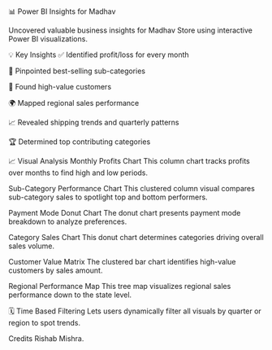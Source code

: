 📊 Power BI Insights for Madhav 

Uncovered valuable business insights for Madhav Store using interactive Power BI visualizations.

💡 Key Insights
✅ Identified profit/loss for every month

🎯 Pinpointed best-selling sub-categories

🛒 Found high-value customers

🌍 Mapped regional sales performance

📈 Revealed shipping trends and quarterly patterns

🏆 Determined top contributing categories

📈 Visual Analysis
Monthly Profits Chart
This column chart tracks profits over months to find high and low periods.

Sub-Category Performance Chart
This clustered column visual compares sub-category sales to spotlight top and bottom performers.

Payment Mode Donut Chart
The donut chart presents payment mode breakdown to analyze preferences.

Category Sales Chart
This donut chart determines categories driving overall sales volume.

Customer Value Matrix
The clustered bar chart identifies high-value customers by sales amount.

Regional Performance Map
This tree map visualizes regional sales performance down to the state level.

🗓 Time Based Filtering
Lets users dynamically filter all visuals by quarter or region to spot trends.

Credits Rishab Mishra.
